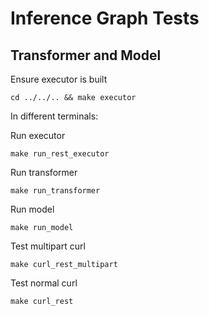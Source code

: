 # Inference Graph Tests

## Transformer and Model

Ensure executor is built

```
cd ../../.. && make executor
```

In different terminals:

Run executor

```
make run_rest_executor
```

Run transformer

```
make run_transformer
```

Run model

```
make run_model
```

Test multipart curl

```
make curl_rest_multipart
```

Test normal curl

```
make curl_rest
```